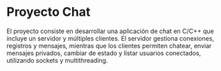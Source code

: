 # Proyecto Chat
 El proyecto consiste en desarrollar una aplicación de chat en C/C++ que incluye un servidor y múltiples clientes. El servidor gestiona conexiones, registros y mensajes, mientras que los clientes permiten chatear, enviar mensajes privados, cambiar de estado y listar usuarios conectados, utilizando sockets y multithreading.
